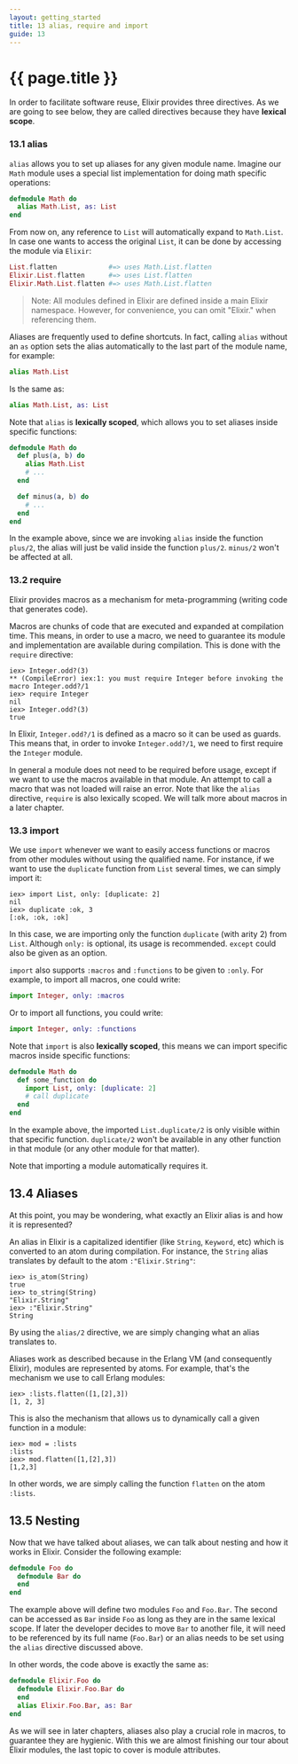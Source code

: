 ```yaml
---
layout: getting_started
title: 13 alias, require and import
guide: 13
---
```


# {{ page.title }}

In order to facilitate software reuse, Elixir provides three directives. As we are going to see below, they are called directives because they have **lexical scope**.

### 13.1 alias

`alias` allows you to set up aliases for any given module name. Imagine our `Math` module uses a special list implementation for doing math specific operations:

```elixir
defmodule Math do
  alias Math.List, as: List
end
```

From now on, any reference to `List` will automatically expand to `Math.List`. In case one wants to access the original `List`, it can be done by accessing the module via `Elixir`:

```elixir
List.flatten             #=> uses Math.List.flatten
Elixir.List.flatten      #=> uses List.flatten
Elixir.Math.List.flatten #=> uses Math.List.flatten
```

> Note: All modules defined in Elixir are defined inside a main Elixir namespace. However, for convenience, you can omit "Elixir." when referencing them.

Aliases are frequently used to define shortcuts. In fact, calling `alias` without an `as` option sets the alias automatically to the last part of the module name, for example:

```elixir
alias Math.List
```

Is the same as:

```elixir
alias Math.List, as: List
```

Note that `alias` is **lexically scoped**, which allows you to set aliases inside specific functions:

```elixir
defmodule Math do
  def plus(a, b) do
    alias Math.List
    # ...
  end

  def minus(a, b) do
    # ...
  end
end
```

In the example above, since we are invoking `alias` inside the function `plus/2`, the alias will just be valid inside the function `plus/2`. `minus/2` won't be affected at all.

### 13.2 require

Elixir provides macros as a mechanism for meta-programming (writing code that generates code).

Macros are chunks of code that are executed and expanded at compilation time. This means, in order to use a macro, we need to guarantee its module and implementation are available during compilation. This is done with the `require` directive:

```iex
iex> Integer.odd?(3)
** (CompileError) iex:1: you must require Integer before invoking the macro Integer.odd?/1
iex> require Integer
nil
iex> Integer.odd?(3)
true
```

In Elixir, `Integer.odd?/1` is defined as a macro so it can be used as guards. This means that, in order to invoke `Integer.odd?/1`, we need to first require the `Integer` module.

In general a module does not need to be required before usage, except if we want to use the macros available in that module. An attempt to call a macro that was not loaded will raise an error. Note that like the `alias` directive, `require` is also lexically scoped. We will talk more about macros in a later chapter.

### 13.3 import

We use `import` whenever we want to easily access functions or macros from other modules without using the qualified name. For instance, if we want to use the `duplicate` function from `List` several times, we can simply import it:

```iex
iex> import List, only: [duplicate: 2]
nil
iex> duplicate :ok, 3
[:ok, :ok, :ok]
```

In this case, we are importing only the function `duplicate` (with arity 2) from `List`. Although `only:` is optional, its usage is recommended. `except` could also be given as an option.

`import` also supports `:macros` and `:functions` to be given to `:only`. For example, to import all macros, one could write:

```elixir
import Integer, only: :macros
```

Or to import all functions, you could write:

```elixir
import Integer, only: :functions
```

Note that `import` is also **lexically scoped**, this means we can import specific macros inside specific functions:

```elixir
defmodule Math do
  def some_function do
    import List, only: [duplicate: 2]
    # call duplicate
  end
end
```

In the example above, the imported `List.duplicate/2` is only visible within that specific function. `duplicate/2` won't be available in any other function in that module (or any other module for that matter).

Note that importing a module automatically requires it.

## 13.4 Aliases

At this point, you may be wondering, what exactly an Elixir alias is and how it is represented?

An alias in Elixir is a capitalized identifier (like `String`, `Keyword`, etc) which is converted to an atom during compilation. For instance, the `String` alias translates by default to the atom `:"Elixir.String"`:

```iex
iex> is_atom(String)
true
iex> to_string(String)
"Elixir.String"
iex> :"Elixir.String"
String
```

By using the `alias/2` directive, we are simply changing what an alias translates to.

Aliases work as described because in the Erlang VM (and consequently Elixir), modules are represented by atoms. For example, that's the mechanism we use to call Erlang modules:

```iex
iex> :lists.flatten([1,[2],3])
[1, 2, 3]
```

This is also the mechanism that allows us to dynamically call a given function in a module:

```iex
iex> mod = :lists
:lists
iex> mod.flatten([1,[2],3])
[1,2,3]
```

In other words, we are simply calling the function `flatten` on the atom `:lists`.

## 13.5 Nesting

Now that we have talked about aliases, we can talk about nesting and how it works in Elixir. Consider the following example:

```elixir
defmodule Foo do
  defmodule Bar do
  end
end
```

The example above will define two modules `Foo` and `Foo.Bar`. The second can be accessed as `Bar` inside `Foo` as long as they are in the same lexical scope. If later the developer decides to move `Bar` to another file, it will need to be referenced by its full name (`Foo.Bar`) or an alias needs to be set using the `alias` directive discussed above.

In other words, the code above is exactly the same as:

```elixir
defmodule Elixir.Foo do
  defmodule Elixir.Foo.Bar do
  end
  alias Elixir.Foo.Bar, as: Bar
end
```

As we will see in later chapters, aliases also play a crucial role in macros, to guarantee they are hygienic. With this we are almost finishing our tour about Elixir modules, the last topic to cover is module attributes.
